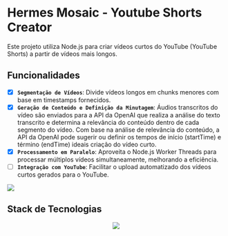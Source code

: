 # Hermes Mosaic - Youtube Shorts Creator
Este projeto utiliza Node.js para criar vídeos curtos do YouTube (YouTube Shorts) a partir de vídeos mais longos.

## Funcionalidades
- [x] **`Segmentação de Vídeos`**: Divide vídeos longos em chunks menores com base em timestamps fornecidos.
- [x] **`Geração de Conteúdo e Definição da Minutagem`**: Áudios transcritos do vídeo são enviados para a API da OpenAI que realiza a análise do texto transcrito e determina a relevância do conteúdo dentro de cada segmento do vídeo. Com base na análise de relevância do conteúdo, a API da OpenAI pode sugerir ou definir os tempos de início (startTime) e término (endTime) ideais criação do vídeo curto.
- [x] **`Processamento em Paralelo`**: Aproveita o Node.js Worker Threads para processar múltiplos vídeos simultaneamente, melhorando a eficiência.
- [ ] **`Integração com YouTube`**: Facilitar o upload automatizado dos vídeos curtos gerados para o YouTube.

<img src="https://github.com/guirra-byte/hermes-mosaic/assets/77081114/da1d9e7c-bba8-4f46-b43b-71d22d567e1f"/>

## Stack de Tecnologias
<p align="center">
    <img src="https://www.aikonbox.com.br/icons?i=typescript,nodejs,expressjs&t=70" />
</p>